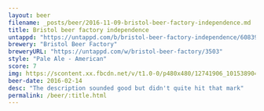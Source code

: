 ```yaml
---
layout: beer
filename: _posts/beer/2016-11-09-bristol-beer-factory-independence.md
title: Bristol beer factory independence
untappd: "https://untappd.com/b/bristol-beer-factory-independence/60839"
brewery: "Bristol Beer Factory"
breweryURL: "https://untappd.com/w/bristol-beer-factory/3503"
style: "Pale Ale - American"
score: 7
img: https://scontent.xx.fbcdn.net/v/t1.0-0/p480x480/12741906_10153890416078745_2509646553682533650_n.jpg?oh=1b3867761aac8d5bea0205562031d72c&oe=591D20FF
beer-date: 2016-02-14
desc: "The description sounded good but didn't quite hit that mark"
permalink: /beer/:title.html
---
```

